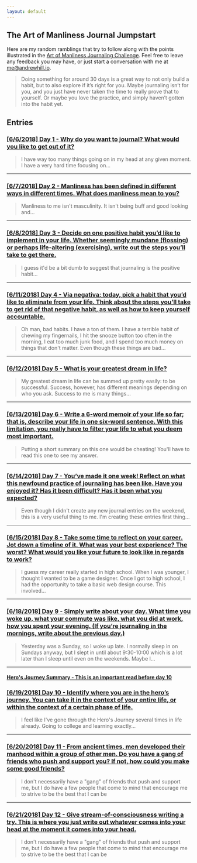 ```yaml
---
layout: default
---
```


## The Art of Manliness Journal Jumpstart

Here are my random ramblings that try to follow along with the points illustrated in the [Art of Manliness Journaling Challenge](https://www.artofmanliness.com/articles/jumpstart-your-journaling-a-31-day-challenge/). Feel free to leave any feedback you may have, or just start a conversation with me at [me@andrewhill.io](mailto:me@andrewhill.io).

>Doing something for around 30 days is a great way to not only build a habit, but to also explore if it’s right for you. Maybe journaling isn’t for you, and you just have never taken the time to really prove that to yourself. Or maybe you love the practice, and simply haven’t gotten into the habit yet.

## Entries
### [[6/6/2018] Day 1 - Why do you want to journal? What would you like to get out of it?](./day-1)
> I have way too many things going on in my head at any given moment. I have a very hard time focusing on...

---

### [[6/7/2018] Day 2 - Manliness has been defined in different ways in different times. What does manliness mean to you?](./day-2)
> Manliness to me isn't masculinity. It isn't being buff and good looking and...

---

### [[6/8/2018] Day 3 - Decide on one positive habit you’d like to implement in your life. Whether seemingly mundane (flossing) or perhaps life-altering (exercising), write out the steps you’ll take to get there.](./day-3)
> I guess it'd be a bit dumb to suggest that journaling is the positive habit...

---

### [[6/11/2018] Day 4 - Via negativa; today, pick a habit that you’d like to eliminate from your life. Think about the steps you’ll take to get rid of that negative habit, as well as how to keep yourself accountable.](./day-4)
> Oh man, bad habits. I have a ton of them. I have a terrible habit of chewing my fingernails, I hit the snooze button too often in the morning, I eat too much junk food, and I spend too much money on things that don't matter. Even though these things are bad...

---

### [[6/12/2018] Day 5 - What is your greatest dream in life?](./day-5)
> My greatest dream in life can be summed up pretty easily: to be successful. Success, however, has different meanings depending on who you ask. Success to me is many things...

---

### [[6/13/2018] Day 6 - Write a 6-word memoir of your life so far; that is, describe your life in one six-word sentence. With this limitation, you really have to filter your life to what you deem most important.](./day-6)
> Putting a short summary on this one would be cheating! You'll have to read this one to see my answer.

---

### [[6/14/2018] Day 7 - You’ve made it one week! Reflect on what this newfound practice of journaling has been like. Have you enjoyed it? Has it been difficult? Has it been what you expected?](./day-7)
> Even though I didn't create any new journal entries on the weekend, this is a very useful thing to me. I'm creating these entries first thing...

---

### [[6/15/2018] Day 8 - Take some time to reflect on your career. Jot down a timeline of it. What was your best experience? The worst? What would you like your future to look like in regards to work?](./day-8)
> I guess my career really started in high school. When I was younger, I thought I wanted to be a game designer. Once I got to high school, I had the opportunity to take a basic web design course. This involved...

---

### [[6/18/2018] Day 9 - Simply write about your day. What time you woke up, what your commute was like, what you did at work, how you spent your evening. (If you’re journaling in the mornings, write about the previous day.)](./day-9)
> Yesterday was a Sunday, so I woke up late. I normally sleep in on Sundays anyway, but I slept in until about 9:30-10:00 which is a lot later than I sleep until even on the weekends. Maybe I...

---

#### [Hero's Journey Summary - This is an important read before day 10](./heros-journey-summary)

### [[6/19/2018] Day 10 - Identify where you are in the hero’s journey. You can take it in the context of your entire life, or within the context of a certain phase of life.](./day-10)
> I feel like I've gone through the Hero's Journey several times in life already. Going to college and learning exactly...

---

### [[6/20/2018] Day 11 - From ancient times, men developed their manhood within a group of other men. Do you have a gang of friends who push and support you? If not, how could you make some good friends?](./day-11)
> I don't necessarily have a "gang" of friends that push and support me, but I do have a few people that come to mind that encourage me to strive to be the best that I can be

---

### [[6/21/2018] Day 12 - Give stream-of-consciousness writing a try. This is where you just write out whatever comes into your head at the moment it comes into your head.](./day-12)
> I don't necessarily have a "gang" of friends that push and support me, but I do have a few people that come to mind that encourage me to strive to be the best that I can be